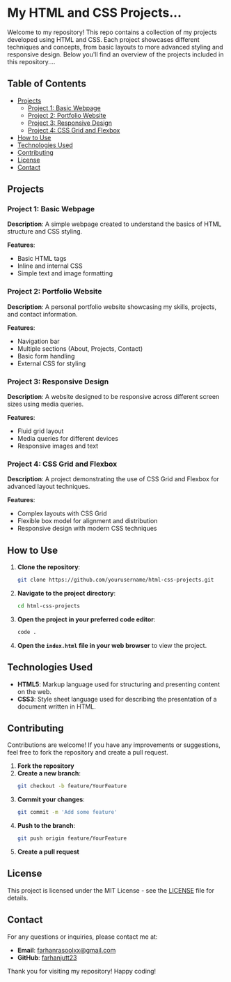 # My HTML and CSS Projects...

Welcome to my repository! This repo contains a collection of my projects developed using HTML and CSS. Each project showcases different techniques and concepts, from basic layouts to more advanced styling and responsive design. Below you'll find an overview of the projects included in this repository....

## Table of Contents

- [Projects](#projects)
  - [Project 1: Basic Webpage](#project-1-basic-webpage)
  - [Project 2: Portfolio Website](#project-2-portfolio-website)
  - [Project 3: Responsive Design](#project-3-responsive-design)
  - [Project 4: CSS Grid and Flexbox](#project-4-css-grid-and-flexbox)
- [How to Use](#how-to-use)
- [Technologies Used](#technologies-used)
- [Contributing](#contributing)
- [License](#license)
- [Contact](#contact)

## Projects

### Project 1: Basic Webpage

**Description**: A simple webpage created to understand the basics of HTML structure and CSS styling.

**Features**:
- Basic HTML tags
- Inline and internal CSS
- Simple text and image formatting

### Project 2: Portfolio Website

**Description**: A personal portfolio website showcasing my skills, projects, and contact information.

**Features**:
- Navigation bar
- Multiple sections (About, Projects, Contact)
- Basic form handling
- External CSS for styling

### Project 3: Responsive Design

**Description**: A website designed to be responsive across different screen sizes using media queries.

**Features**:
- Fluid grid layout
- Media queries for different devices
- Responsive images and text

### Project 4: CSS Grid and Flexbox

**Description**: A project demonstrating the use of CSS Grid and Flexbox for advanced layout techniques.

**Features**:
- Complex layouts with CSS Grid
- Flexible box model for alignment and distribution
- Responsive design with modern CSS techniques

## How to Use

1. **Clone the repository**:
   ```sh
   git clone https://github.com/yourusername/html-css-projects.git
   ```
2. **Navigate to the project directory**:
   ```sh
   cd html-css-projects
   ```
3. **Open the project in your preferred code editor**:
   ```sh
   code .
   ```
4. **Open the `index.html` file in your web browser** to view the project.

## Technologies Used

- **HTML5**: Markup language used for structuring and presenting content on the web.
- **CSS3**: Style sheet language used for describing the presentation of a document written in HTML.

## Contributing

Contributions are welcome! If you have any improvements or suggestions, feel free to fork the repository and create a pull request.

1. **Fork the repository**
2. **Create a new branch**:
   ```sh
   git checkout -b feature/YourFeature
   ```
3. **Commit your changes**:
   ```sh
   git commit -m 'Add some feature'
   ```
4. **Push to the branch**:
   ```sh
   git push origin feature/YourFeature
   ```
5. **Create a pull request**

## License

This project is licensed under the MIT License - see the [LICENSE](LICENSE) file for details.

## Contact

For any questions or inquiries, please contact me at:

- **Email**: [farhanrasoolxx@gmail.com](farhanrasoolxx@gmail.com)
- **GitHub**: [farhanjutt23](https://github.com/farhanjutt23/)

Thank you for visiting my repository! Happy coding!
